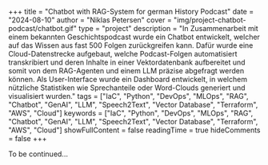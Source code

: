 +++
title = "Chatbot with RAG-System for german History Podcast"
date = "2024-08-10"
author = "Niklas Petersen"
cover = "img/project-chatbot-podcast/chatbot.gif"
type = "project"
description = "In Zusammenarbeit mit einem bekannten Geschichtspodcast wurde ein Chatbot entwickelt, welcher auf das Wissen aus fast 500 Folgen zurückgreifen kann. Dafür wurde eine Cloud-Datenstrecke aufgebaut, welche Podcast-Folgen automatisiert transkribiert und deren Inhalte in einer Vektordatenbank aufbereitet und somit von dem RAG-Agenten und einem LLM präzise abgefragt werden können. Als User-Interface wurde ein Dashboard entwickelt, in welchem nützliche Statistiken wie Sprechanteile oder Word-Clouds generiert und visualisiert wurden."
tags = ["IaC", "Python", "DevOps", "MLOps", "RAG", "Chatbot", "GenAI", "LLM", "Speech2Text", "Vector Database", "Terraform", "AWS", "Cloud"]
keywords = ["IaC", "Python", "DevOps", "MLOps", "RAG", "Chatbot", "GenAI", "LLM", "Speech2Text", "Vector Database", "Terraform", "AWS", "Cloud"]
showFullContent = false
readingTime = true
hideComments = false
+++

To be continued...